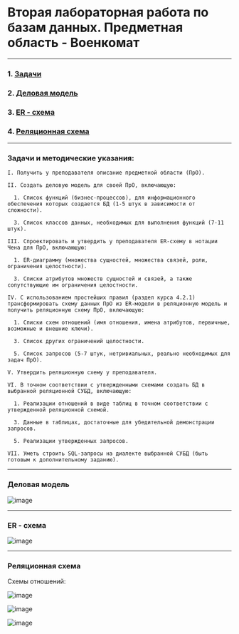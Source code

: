 # Вторая лабораторная работа по базам данных. Предметная область - Военкомат

---

### 1. [Задачи](#1) 
### 2. [Деловая модель](#2)
### 3. [ER - схема](#3)
### 4. [Реляционная схема](#4) 

---

<a id="1"></a>


### Задачи и методические указания:

```
I. Получить у преподавателя описание предметной области (ПрО).

II. Создать деловую модель для своей ПрО, включающую:  

  1. Список функций (бизнес-процессов), для информационного обеспечения которых создается БД (1-5 штук в зависимости от сложности).
     
  3. Список классов данных, необходимых для выполнения функций (7-11 штук).
     
III. Спроектировать и утвердить у преподавателя ER-схему в нотации Чена для ПрО, включающую:  

  1. ER-диаграмму (множества сущностей, множества связей, роли, ограничения целостности).
     
  3. Списки атрибутов множеств сущностей и связей, а также сопутствующие им ограничения целостности.
     
IV. С использованием простейших правил (раздел курса 4.2.1) трансформировать схему данных ПрО из ER-модели в реляционную модель и получить реляционную схему ПрО, включающую:

  1. Списки схем отношений (имя отношения, имена атрибутов, первичные, возможные и внешние ключи).
     
  3. Список других ограничений целостности.
     
  5. Список запросов (5-7 штук, нетривиальных, реально необходимых для задач ПрО).
     
V. Утвердить реляционную схему у преподавателя.

VI. В точном соответствии с утвержденными схемами создать БД в выбранной реляционной СУБД, включающую:

  1. Реализации отношений в виде таблиц в точном соответствии с утвержденной реляционной схемой.
     
  3. Данные в таблицах, достаточные для убедительной демонстрации запросов.
     
  5. Реализации утвержденных запросов.
     
VII. Уметь строить SQL-запросы на диалекте выбранной СУБД (быть готовым к дополнительному заданию).

```
---
<a id="2"></a>


### Деловая модель

  ![image](https://github.com/ivanboitsov/DataBase_lab2/assets/118753603/d25b59e8-035e-4757-a0ba-bc5375774190)

---
<a id="3"></a>


### ER - схема

  ![image](https://github.com/ivanboitsov/DataBase_lab2/assets/118753603/8d1a9a85-8711-4850-a3e4-e8003b5574a4)

---
<a id="4"></a>


### Реляционная схема

  Схемы отношений:

![image](https://github.com/ivanboitsov/DataBase_lab2/assets/118753603/61f4f2b1-4d28-4753-ae89-ad214c60aeac)

![image](https://github.com/ivanboitsov/DataBase_lab2/assets/118753603/bd5d975b-2e98-4293-bf1b-9c866287d448)

![image](https://github.com/ivanboitsov/DataBase_lab2/assets/118753603/4669df6b-fb31-45e1-b54d-6370c0ece652)
